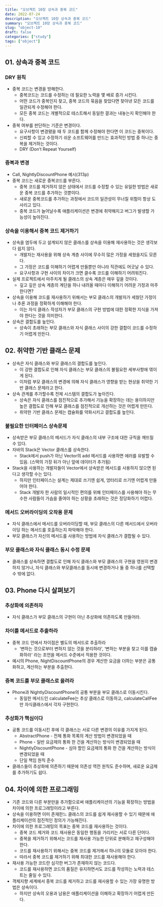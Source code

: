 ```yaml
---
title: "오브젝트 10장 상속과 중복 코드"
date: 2022-07-24
description: "오브젝트 10장 상속과 중복 코드"
summary: "오브젝트 10장 상속과 중복 코드"
slug: "object-10"
draft: false
categories: ["study"]
tags: ["object"]
---
```


## 01. 상속과 중복 코드

### DRY 원칙

- 중복 코드는 변경을 방해한다.
  - 중복코드는 코드를 수정하는 데 필요한 노력을 몇 배로 증가 시킨다.
  - 어떤 코드가 중복인지 찾고, 중복 코드의 묶음을 찾았다면 찾아낸 모든 코드를 일관되게 수정해야 한다.
  - 모든 중복 코드는 개별적으로 테스트해서 동일한 결과는 내놓는지 확인해야 한다.
- 중복 여부를 판단하는 기준은 변경이다.
  - 요구사항이 변경됐을 때 두 코드를 함께 수정해야 한다면 이 코드는 중복이다.
  - 신뢰할 수 있고 수정하기 쉬운 소프트웨어를 만드는 효과적인 방법 중 하나는 중복을 제거하는 것이다.
  - DRY (Don’t Repeat Yourself)

### 중복과 변경

- Call, NightlyDiscountPhone 예시(313p)
- 중복 코드는 새로운 중복코드를 부른다.
  - 중복 코드를 제거하지 않은 상태에서 코드를 수정할 수 있는 유일한 방법은 새로운 중복 코드를 추가하는 것뿐이다.
  - 새로운 중복코드를 추가하는 과정에서 코드의 일관성이 무너질 위험이 항상 도사리고 있다.
  - 중복 코드가 늘어날수록 애플리케이션은 변경에 취약해지고 버그가 발생할 가능성이 높아진다.

### 상속을 이용해서 중복 코드 제거하기

- 상속을 염두에 두고 설계되지 않은 클래스를 상속을 이용해 재사용하는 것은 생각보다 쉽지 않다.
  - 개발자는 재사용을 위해 상속 계층 사이에 무수히 많은 가정을 세웠을지도 모른다.
  - 그 가정은 코드를 이해하기 어렵게 만들뿐만 아니라 직관에도 어긋날 수 있다.
  - 요구사항과 구현 사이의 차이가 크면 클수록 코드를 이해하기 어려워진다.
- 실제 프로젝트에서 마주치게 될 클래스의 상속 계층은 매우 깊을 것이다.
  - 깊고 깊은 상속 계층의 계단을 하나 내려올 때마다 이해하기 어려운 가정과 마주한다면?
- 상속을 이용해 코드를 재사용하기 위해서는 부모 클래스의 개발자가 세웠던 가정이나 추론 과정을 정확하게 이해해야 한다.
  - 이는 자식 클래스 작성자가 부모 클래스의 구현 방법에 대한 정확한 지식을 가져야 한다는 것을 의미한다.
- 상속은 결합도를 높인다.
  - 상속이 초래하는 부모 클래스와 자식 클래스 사이의 강한 결합이 코드를 수정하기 어렵게 만든다.

## 02. 취약한 기반 클래스 문제

- 상속은 자식 클래스와 부모 클래스의 결합도를 높인다.
  - 이 강한 결합도로 인해 자식 클래스는 부모 클래스의 불필요한 세부사항에 엮이게 된다.
  - 이처럼 부모 클래스의 변경에 의해 자식 클래스가 영향을 받는 현상을 취약한 기반 클래스 문제라고 한다.
- 상속 관계를 추가할수록 전체 시스템의 결합도가 높아진다.
  - 상속은 자식 클래스를 점진적으로 추가해서 기능을 확장하는 데는 용이하지만 높은 결합도로 인해 부모 클래스를 점진적으로 개선하는 것은 어렵게 만든다.
  - 취약한 기반 클래스 문제는 캡슐화를 약화시키고 결합도를 높인다.

### 불필요한 인터페이스 상속문제

- 상속받은 부모 클래스의 메서드가 자식 클래스의 내부 구조에 대한 규칙을 깨뜨릴 수 있다.
- 자바의 Stack은 Vector 클래스를 상속한다.
  - Stack에서 push가 아닌 Vector의 add 메서드를 사용하면 에러를 유발할 수 있음. (스택의 가장 뒤가 아닌 앞에 데이터가 추가됨)
- Stack을 사용하는 개발자들이 Vector에서 상속받은 메서드를 사용하지 않으면 된다고 생각할 수는 있다.
  - 하지만 인터페이스는 설계는 제대로 쓰기엔 쉽게, 엉터리로 쓰기엔 어렵게 만들어야 한다.
  - Stack 개발자 한 사람의 일시적인 편의를 위해 인터페이스를 사용해야 하는 무수한 사람들이 가슴을 졸여야 하는 상황을 초래하는 것은 정당화하기 어렵다.

### 메서드 오버라이딩의 오작용 문제

- 자식 클래스에서 메서드를 오버라이딩할 때, 부모 클래스의 다른 메서드에서 오버라이딩 하는 메서드를 호출하는지 파악해야 한다.
- 부모 클래스가 자신의 메서드를 사용하는 방법에 자식 클래스가 결합될 수 있다.

### 부모 클래스와 자식 클래스 동시 수정 문제

- 클래스를 상속하면 결합도로 인해 자식 클래스와 부모 클래스의 구현을 영원히 변경하지 않거나, 자식 클래스와 부모클래스를 동시에 변경하거나 둘 중 하나를 선택할 수 밖에 없다.

## 03. Phone 다시 살펴보기

### 추상화에 의존하자

- 자식 클래스가 부모 클래스의 구현이 아닌 추상화에 의존하도록 만들어라.

### 차이를 메서드로 추출하라

- 중복 코드 안에서 차이점은 별도의 메서드로 추출하라
  - ‘변하는 것으로부터 변하지 않는 것을 분리하라', ‘변하는 부분을 찾고 이를 캡슐화하라' 라는 조언을 메서드 수준에서 적용한 것이다.
- 예시의 Phone, NightDiscountPhone의 경우 계산한 요금을 더하는 부분은 공통화하고, 계산하는 부분을 추출한다.

### 중복 코드를 부모 클래스로 올려라

- Phone과 NightlyDiscountPhone의 공통 부분을 부모 클래스로 이동시킨다.
  - 동일한 메서드인 calculateFee는 추상 클래스로 이동하고, calculateCallFee만 자식클래스에서 각자 구현한다.

### 추상화가 핵심이다

- 공통 코드를 이동시킨 후에 각 클래스는 서로 다른 변경의 이유를 가지게 된다.
  - AbstractPhone - 전체 통화 목록의 계산 방법이 변경되었을 때
  - Phone - 일반 요금제의 통화 한 건을 계산하는 방식이 변경되었을 때
  - NightlyDiscountPhone - 심야 할인 요금제의 통화 한 건을 계산하는 방식이 변경되었을 때
  - 단일 책임 원칙 준수
- 클래스들이 추상화에 의존하기 때문에 의존성 역전 원칙도 준수하며, 새로운 요금제를 추가하기도 쉽다.

## 04. 차이에 의한 프로그래밍

- 기존 코드와 다른 부분만을 추가함으로써 애플리케이션의 기능을 확장하는 방법을 차이에 의한 프로그래밍이라고 부른다.
- 상속을 이용하면 이미 존재한느 클래스의 코드를 쉽게 재사용할 수 있기 때문에 애플리케이션의 점진적인 정의가 가능해진다.
- 차이에 의한 프로그래밍의 목표는 중복 코드를 재사용하는 것이다.
  - 중복 코드 제거와 코드 재사용은 동일한 행동을 가리키는 서로 다른 단어다.
  - 중복을 제거하기 위해서는 코드를 재사용 가능한 단위로 분해하고 재구성해야 한다.
  - 코드를 재사용하기 위해서는 중복 코드를 제거해서 하나의 모듈로 모아야 한다.
  - 따라서 중복 코드를 제거하기 위해 최대한 코드를 재사용해야 한다.
- 재사용 가능한 코드란 심각한 버그가 존재하지 않는 코드다.
  - 코드를 재사용하면 코드의 품질은 유지하면서도 코드를 작성하는 노력과 테스트는 줄일 수 있다.
- 객체지향 세계에서 중복 코드를 제거하고 코드를 재사용할 수 있는 가장 유명한 방법은 상속이다.
  - 하지만 상속의 오용과 남용은 애플리케이션을 이해하고 확장하기 어렵게 만든다.
